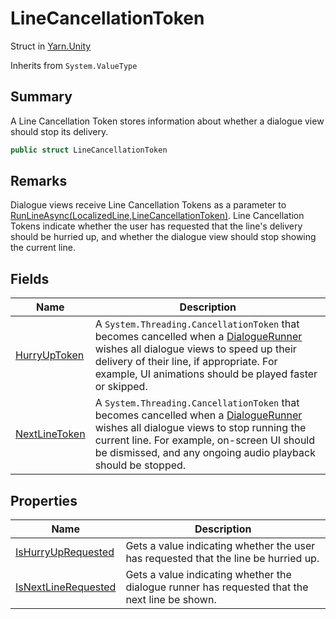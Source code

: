 # LineCancellationToken

Struct in [Yarn.Unity](yarn.unity.md)

Inherits from `System.ValueType`

## Summary

A Line Cancellation Token stores information about whether a dialogue view should stop its delivery.

```csharp
public struct LineCancellationToken
```

## Remarks

Dialogue views receive Line Cancellation Tokens as a parameter to [RunLineAsync(LocalizedLine,LineCancellationToken)](yarn.unity.asyncdialogueviewbase.runlineasync.md). Line Cancellation Tokens indicate whether the user has requested that the line's delivery should be hurried up, and whether the dialogue view should stop showing the current line.

## Fields

| Name                                                               | Description                                                                                                                                                                                                                                                                      |
| ------------------------------------------------------------------ | -------------------------------------------------------------------------------------------------------------------------------------------------------------------------------------------------------------------------------------------------------------------------------- |
| [HurryUpToken](yarn.unity.linecancellationtoken.hurryuptoken.md)   | A `System.Threading.CancellationToken` that becomes cancelled when a [DialogueRunner](yarn.unity.dialoguerunner.md) wishes all dialogue views to speed up their delivery of their line, if appropriate. For example, UI animations should be played faster or skipped.           |
| [NextLineToken](yarn.unity.linecancellationtoken.nextlinetoken.md) | A `System.Threading.CancellationToken` that becomes cancelled when a [DialogueRunner](yarn.unity.dialoguerunner.md) wishes all dialogue views to stop running the current line. For example, on-screen UI should be dismissed, and any ongoing audio playback should be stopped. |

## Properties

| Name                                                                           | Description                                                                                    |
| ------------------------------------------------------------------------------ | ---------------------------------------------------------------------------------------------- |
| [IsHurryUpRequested](yarn.unity.linecancellationtoken.ishurryuprequested.md)   | Gets a value indicating whether the user has requested that the line be hurried up.            |
| [IsNextLineRequested](yarn.unity.linecancellationtoken.isnextlinerequested.md) | Gets a value indicating whether the dialogue runner has requested that the next line be shown. |
